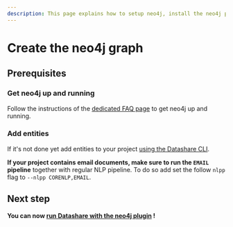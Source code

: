 ```yaml
---
description: This page explains how to setup neo4j, install the neo4j plugin and create a graph on your server
---
```


# Create the neo4j graph

## Prerequisites

### Get neo4j up and running

Follow the instructions of the [dedicated FAQ page](..%2F..%2Fusage%2Ffaq%2Fgeneral%2Fhow-to-run-neo4j.md) to get neo4j up and running.

### Add entities
 
If it's not done yet add entities to your project [using the Datashare CLI](../add-entities-from-the-cli.md).

**If your project contains email documents, make sure to run the `EMAIL` pipeline** together with regular NLP pipeline.
To do so add set the follow `nlpp` flag to `--nlpp CORENLP,EMAIL`. 

## Next step

**You can now [run Datashare with the neo4j plugin](run-datashare-with-the-neo4j-plugin.md) !**